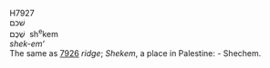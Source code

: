 <body>
  <p>H7927<br>  שׁכם  <br> שְׁכֶם  ‎  sh<sup>e</sup>kem  <br><i>shek-em‘ </i><br>The same as <a href="h7926.htm">7926</a>  <i>ridge</i>; <i>Shekem</i>, a place in Palestine: - Shechem.<br></p>
 </body>